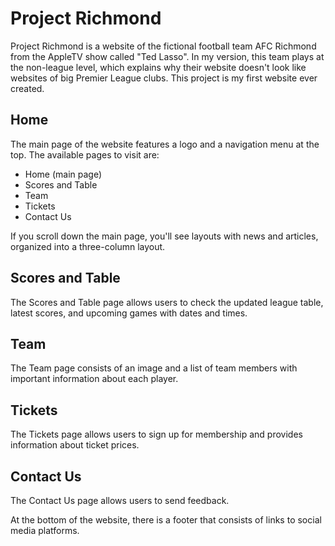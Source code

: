 # Project Richmond

Project Richmond is a website of the fictional football team AFC Richmond from the AppleTV show called "Ted Lasso". In my version, this team plays at the non-league level, which explains why their website doesn't look like websites of big Premier League clubs. This project is my first website ever created.

## Home

The main page of the website features a logo and a navigation menu at the top. The available pages to visit are:

- Home (main page)
- Scores and Table
- Team
- Tickets
- Contact Us

If you scroll down the main page, you'll see layouts with news and articles, organized into a three-column layout. 

## Scores and Table

The Scores and Table page allows users to check the updated league table, latest scores, and upcoming games with dates and times.

## Team

The Team page consists of an image and a list of team members with important information about each player.

## Tickets

The Tickets page allows users to sign up for membership and provides information about ticket prices.

## Contact Us

The Contact Us page allows users to send feedback.

At the bottom of the website, there is a footer that consists of links to social media platforms.
